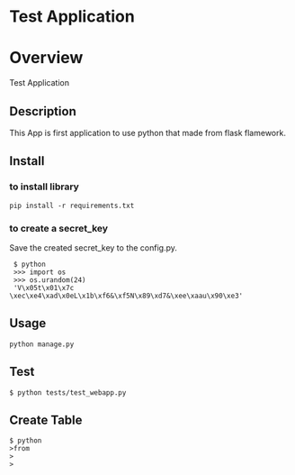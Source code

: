 Test Application
===
# Overview
Test Application

## Description
This App is first application to use python that made from flask flamework.  
  
## Install
### to install library
```
pip install -r requirements.txt
```
### to create a secret_key

Save the created secret_key to the config.py.
```
 $ python
 >>> import os
 >>> os.urandom(24)
 'V\x05t\x01\x7c \xec\xe4\xad\x0eL\x1b\xf6&\xf5N\x89\xd7&\xee\xaau\x90\xe3'
```

  
## Usage 
```
python manage.py
```

## Test
```
$ python tests/test_webapp.py 

``` 

## Create Table
```
$ python
>from 
>
>
```
